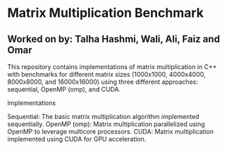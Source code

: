 
# Matrix Multiplication Benchmark
## Worked on by: Talha Hashmi, Wali, Ali, Faiz and Omar

This repository contains implementations of matrix multiplication in C++ with benchmarks for different matrix sizes (1000x1000, 4000x4000, 8000x8000, and 16000x16000) using three different approaches: sequential, OpenMP (omp), and CUDA.

Implementations

Sequential: The basic matrix multiplication algorithm implemented sequentially.
OpenMP (omp): Matrix multiplication parallelized using OpenMP to leverage multicore processors.
CUDA: Matrix multiplication implemented using CUDA for GPU acceleration.

